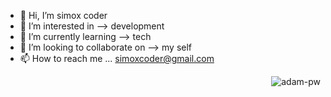 - 👋 Hi, I’m simox coder
- 👀 I’m interested in --> development
- 🌱 I’m currently learning --> tech
- 💞️ I’m looking to collaborate on --> my self
- 📫 How to reach me ... simoxcoder@gmail.com
<p><img align="right" src="https://github.com/Adam-pw/Adam-pw/blob/main/animation_500_kxa883sd.gif" alt="adam-pw" /></p>
<!---
simoxcoder/simoxcoder is a ✨ special ✨ repository because its `README.md` (this file) appears on your GitHub profile.
You can click the Preview link to take a look at your changes.
--->
